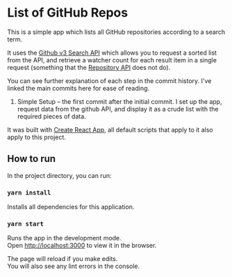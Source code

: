 # List of GitHub Repos

This is a simple app which lists all GitHub repositories according to a search term.

It uses the [Github v3 Search API](https://developer.github.com/v3/search/#search-repositories) which allows you to request a sorted list from the API, and retrieve a watcher count for each result item in a single request (something that the [Repository API](https://developer.github.com/v3/repos/) does not do).

You can see further explanation of each step in the commit history. I've linked the main commits here for ease of reading.

1. Simple Setup – the first commit after the initial commit. I set up the app, request data from the github API, and display it as a crude list with the required pieces of data.

It was built with [Create React App](https://github.com/facebook/create-react-app), all default scripts that apply to it also apply to this project.

## How to run

In the project directory, you can run:

### `yarn install`

Installs all dependencies for this application. 

### `yarn start`

Runs the app in the development mode.<br />
Open [http://localhost:3000](http://localhost:3000) to view it in the browser.

The page will reload if you make edits.<br />
You will also see any lint errors in the console.
